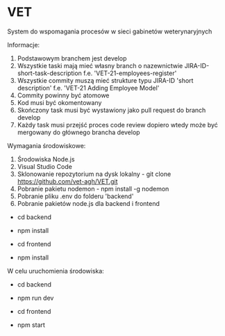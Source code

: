 # VET
System do wspomagania procesów w sieci gabinetów weterynaryjnych

Informacje:

1. Podstawowym branchem jest develop
2. Wszystkie taski mają mieć własny branch o nazewnictwie JIRA-ID-short-task-description f.e. 'VET-21-employees-register'
3. Wszystkie commity muszą mieć strukture typu JIRA-ID 'short description' f.e. 'VET-21 Adding Employee Model'
4. Commity powinny być atomowe
5. Kod musi być okomentowany
6. Skończony task musi być wystawiony jako pull request do branch develop
7. Każdy task musi przejść proces code review dopiero wtedy może być mergowany do głównego brancha develop


Wymagania środowiskowe:

1. Środowiska Node.js
2. Visual Studio Code
3. Sklonowanie repozytorium na dysk lokalny - git clone https://github.com/vet-agh/VET.git
3. Pobranie pakietu nodemon - npm install -g nodemon
4. Pobranie pliku .env do folderu 'backend'
6. Pobranie pakietów node.js dla backend i frontend
  - cd backend
  - npm install
  
  - cd frontend
  - npm install
  
  
W celu uruchomienia środowiska:

- cd backend
- npm run dev

- cd frontend
- npm start
